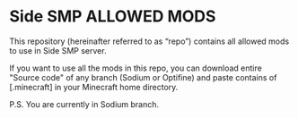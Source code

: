 # Side SMP ALLOWED MODS

This repository (hereinafter referred to as “repo”) contains all allowed mods to use in Side SMP server.

If you want to use all the mods in this repo, you can download entire "Source code" of any branch (Sodium or Optifine) and paste contains of [.minecraft] in your Minecraft home directory.

P.S. You are currently in Sodium branch.
